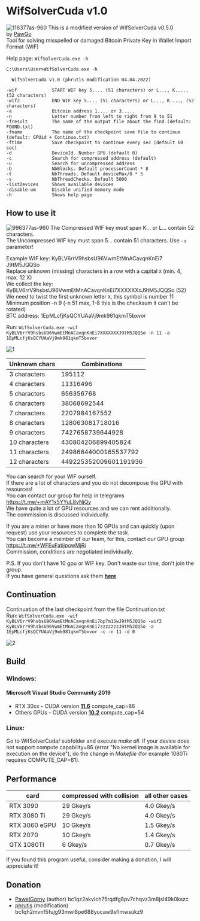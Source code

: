 # WifSolverCuda v1.0
![116377as-960](https://user-images.githubusercontent.com/82582647/161723196-755b39a1-5fd4-4e9e-bbb6-10932be33244.jpg)
This is a modified version of WifSolverCuda v0.5.0 by [PawGo](https://github.com/PawelGorny) </br>
Tool for solving misspelled or damaged Bitcoin Private Key in Wallet Import Format (WIF)

Help page: ```WifSolverCuda.exe -h```
```
C:\Users\User>WifSolverCuda.exe -h

  WifSolverCuda v1.0 (phrutis modification 04.04.2022)

-wif             START WIF key 5.... (51 characters) or L..., K...., (52 characters)
-wif2            END WIF key 5.... (51 characters) or L..., K...., (52 characters)
-a               Bitcoin address 1.... or 3.....
-n               Letter number from left to right from 9 to 51
-fresult         The name of the output file about the find (default: FOUND.txt)
-fname           The name of the checkpoint save file to continue (default: GPUid + Continue.txt)
-ftime           Save checkpoint to continue every sec (default 60 sec)
-d               DeviceId. Number GPU (default 0)
-c               Search for compressed address (default)
-u               Search for uncompressed address
-b               NbBlocks. Default processorCount * 8
-t               NbThreads. Default deviceMax/8 * 5
-s               NbThreadChecks. Default 5000
-listDevices     Shows available devices
-disable-um      Disable unified memory mode
-h               Shows help page
 ```   

## How to use it
![996377as-960](https://user-images.githubusercontent.com/82582647/161723666-490cb467-f184-4bce-84ff-a29ec3d21fd3.jpg)
The Compressed WIF key must span K... or L... contain 52 characters.</br>
The Uncompressed WIF key must span 5... contain 51 characters. Use ```-u``` parameter! </br>

Example WIF key: KyBLV6rrV9hsbsU96VwmEtMnACavqnKnEi7 J9tM5JQQSo</br>
Replace unknown (missing) characters in a row with a capital ```X``` (min. 4, max. 12 X)</br>
We collect the key: KyBLV6rrV9hsbsU96VwmEtMnACavqnKnEi7XXXXXX```X```J9tM5JQQSo (52)</br>
We need to twist the first unknown letter ```X```, this symbol is number 11</br>
Minimum position -n 9 (-n 51 max, 1-8 this is the checksum it can't be rotated)</br>
BTC address: 1EpMLcfjKsQCYUAaVj9mk981qkmT5bxvor</br>

Run: ```WifSolverCuda.exe -wif KyBLV6rrV9hsbsU96VwmEtMnACavqnKnEi7XXXXXXXJ9tM5JQQSo -n 11 -a 1EpMLcfjKsQCYUAaVj9mk981qkmT5bxvor```

![1](https://user-images.githubusercontent.com/82582647/161607233-93a41d63-e506-4369-9785-68036ae794bf.png)

| Unknown chars   |      Combinations      |
|-----------------|------------------------|
|  3 characters   | 195112                 |
|  4 characters   | 11316496               |
|  5 characters   | 656356768              |
|  6 characters   | 38068692544            |
|  7 characters   | 2207984167552          |
|  8 characters   | 128063081718016        |
|  9 characters   | 7427658739644928       |
|  10 characters  | 430804206899405824     |
|  11 characters  | 24986644000165537792   | 
|  12 characters  | 449225352009601191936  | 

You can search for your WIF ourself. </br>
If there are a lot of characters and you do not decompose the GPU with resources! </br>
You can contact our group for help in telegrams https://t.me/+mAY1x5YYuL8yNjQy </br>
We have quite a lot of GPU resources and we can rent additionally. </br>
The commission is discussed individually.

If you are a miner or have more than 10 GPUs and can quickly (upon request) use your resources to complete the task. </br>
You can become a member of our team, for this, contact our GPU group https://t.me/+WFEuFatijpowMjRi </br>
Commission, conditions are negotiated individually.

P.S. If you don't have 10 gpu or WIF key. Don't waste our time, don't join the group. </br>
If you have general questions ask them [**here**](https://github.com/phrutis/WifSolverCuda/issues)

## Сontinuation
Сontinuation of the last checkpoint from the file Сontinuation.txt</br>
Run: ```WifSolverCuda.exe -wif KyBLV6rrV9hsbsU96VwmEtMnACavqnKnEi7bp7m1SwJ9tM5JQQSo -wif2 KyBLV6rrV9hsbsU96VwmEtMnACavqnKnEi7zzzzzzzJ9tM5JQQSo -a 1EpMLcfjKsQCYUAaVj9mk981qkmT5bxvor -c -n 11 -d 0```

![2](https://user-images.githubusercontent.com/82582647/161609712-2111fa71-2e9c-4508-b329-71ebb100d03b.png)
        
## Build
### Windows:

#### Microsoft Visual Studio Community 2019
- RTX 30xx - CUDA version [**11.6**](https://developer.nvidia.com/cuda-11-6-0-download-archive) compute_cap=86 </br>
- Others GPUs - CUDA version [**10.2**](https://developer.nvidia.com/cuda-10.2-download-archive?target_os=Windows&target_arch=x86_64&target_version=10&target_type=exenetwork) compute_cap=54 </br>

### Linux:
Go to WifSolverCuda/ subfolder and execute _make all_. If your device does not support compute capability=86 (error "No kernel image is available for execution on the device"), do the change in _Makefile_ (for example 1080Ti requires COMPUTE_CAP=61).


## Performance

| card          | compressed with collision | all other cases |
|---------------|---------------------------|-----------------|
| RTX 3090      | 29 Gkey/s                 | 4.0 Gkey/s      |
| RTX 3080 Ti   | 29 Gkey/s                 | 4.0 Gkey/s      |
| RTX 3060 eGPU | 10 Gkey/s                 | 1.5 Gkey/s      |
| RTX 2070      | 10 Gkey/s                 | 1.4 Gkey/s      |
| GTX 1080TI    | 6 Gkey/s                  | 0.7 Gkey/s      |

If you found this program useful, consider making a donation, I will appreciate it! <br>

## Donation
- [PawelGorny](https://github.com/PawelGorny) (author)    bc1qz2akvlch75rqdfg8pv7chqvz3m8jsl49k0kszc </br>
- [phrutis](https://github.com/phrutis) (modification)    bc1qh2mvnf5fujg93mwl8pe688yucaw9sflmwsukz9
